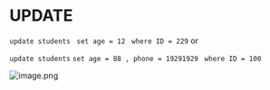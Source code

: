 # UPDATE

`update students `
`set age = 12 `
`where ID = 229`
or

`update students`
`set age = 88 , phone = 19291929 `
`where ID = 100`

![image.png](https://itg.singhinder.com?url=https://gist.githubusercontent.com/Reemaa828/d258356f6104de98b399bdce552328bf/raw/image.png)

